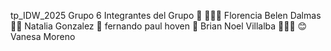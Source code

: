 tp_IDW_2025 Grupo 6
Integrantes del Grupo 🔢 🧑‍🎓💮 Florencia Belen Dalmas 🧑‍🎓 Natalia Gonzalez 🧒 fernando paul hoven 🧒 Brian Noel Villalba 👩‍🎓🎣 😊Vanesa Moreno
